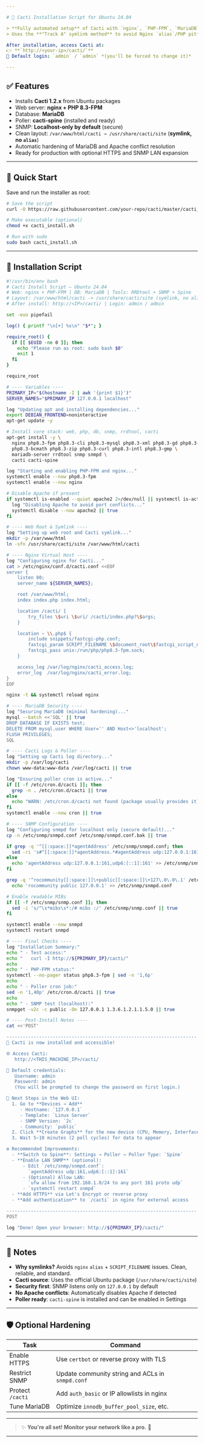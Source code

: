 ```yaml
---

# 🌿 Cacti Installation Script for Ubuntu 24.04

> **Fully automated setup** of Cacti with `nginx`, `PHP-FPM`, `MariaDB`, `RRDtool`, and `SNMP`  
> Uses the **"Track A" symlink method** to avoid Nginx `alias`/PHP pitfalls — proven to work.

After installation, access Cacti at:  
👉 **`http://<your-ip>/cacti/`**  
🔐 Default login: `admin` / `admin` *(you'll be forced to change it)*

---
```


## ✅ Features

- Installs **Cacti 1.2.x** from Ubuntu packages
- Web server: **nginx + PHP 8.3-FPM**
- Database: **MariaDB**
- Poller: **cacti-spine** (installed and ready)
- SNMP: **Localhost-only by default** (secure)
- Clean layout: `/var/www/html/cacti → /usr/share/cacti/site` (**symlink, no `alias`**)
- Automatic hardening of MariaDB and Apache conflict resolution
- Ready for production with optional HTTPS and SNMP LAN expansion

---

## 🚀 Quick Start

Save and run the installer as root:

```bash
# Save the script
curl -O https://raw.githubusercontent.com/your-repo/cacti/master/cacti_install.sh

# Make executable (optional)
chmod +x cacti_install.sh

# Run with sudo
sudo bash cacti_install.sh
```

---

## 📜 Installation Script

```bash
#!/usr/bin/env bash
# Cacti Install Script — Ubuntu 24.04
# Web: nginx + PHP-FPM | DB: MariaDB | Tools: RRDtool + SNMP + Spine
# Layout: /var/www/html/cacti -> /usr/share/cacti/site (symlink, no alias)
# After install: http://<IP>/cacti/ | Login: admin / admin

set -euo pipefail

log() { printf "\n[+] %s\n" "$*"; }

require_root() {
  if [[ $EUID -ne 0 ]]; then
    echo "Please run as root: sudo bash $0"
    exit 1
  fi
}

require_root

# ---- Variables ----
PRIMARY_IP="$(hostname -I | awk '{print $1}')"
SERVER_NAMES="$PRIMARY_IP 127.0.0.1 localhost"

log "Updating apt and installing dependencies..."
export DEBIAN_FRONTEND=noninteractive
apt-get update -y

# Install core stack: web, php, db, snmp, rrdtool, cacti
apt-get install -y \
  nginx php8.3-fpm php8.3-cli php8.3-mysql php8.3-xml php8.3-gd php8.3-mbstring \
  php8.3-bcmath php8.3-zip php8.3-curl php8.3-intl php8.3-gmp \
  mariadb-server rrdtool snmp snmpd \
  cacti cacti-spine

log "Starting and enabling PHP-FPM and nginx..."
systemctl enable --now php8.3-fpm
systemctl enable --now nginx

# Disable Apache if present
if systemctl is-enabled --quiet apache2 2>/dev/null || systemctl is-active --quiet apache2 2>/dev/null; then
  log "Disabling Apache to avoid port conflicts..."
  systemctl disable --now apache2 || true
fi

# ---- Web Root & Symlink ----
log "Setting up web root and Cacti symlink..."
mkdir -p /var/www/html
ln -sfn /usr/share/cacti/site /var/www/html/cacti

# ---- Nginx Virtual Host ----
log "Configuring nginx for Cacti..."
cat > /etc/nginx/conf.d/cacti.conf <<EOF
server {
    listen 80;
    server_name ${SERVER_NAMES};

    root /var/www/html;
    index index.php index.html;

    location /cacti/ {
        try_files \$uri \$uri/ /cacti/index.php?\$args;
    }

    location ~ \\.php$ {
        include snippets/fastcgi-php.conf;
        fastcgi_param SCRIPT_FILENAME \$document_root\$fastcgi_script_name;
        fastcgi_pass unix:/run/php/php8.3-fpm.sock;
    }

    access_log /var/log/nginx/cacti_access.log;
    error_log  /var/log/nginx/cacti_error.log;
}
EOF

nginx -t && systemctl reload nginx

# ---- MariaDB Security ----
log "Securing MariaDB (minimal hardening)..."
mysql --batch <<'SQL' || true
DROP DATABASE IF EXISTS test;
DELETE FROM mysql.user WHERE User='' AND Host<>'localhost';
FLUSH PRIVILEGES;
SQL

# ---- Cacti Logs & Poller ----
log "Setting up Cacti log directory..."
mkdir -p /var/log/cacti
chown www-data:www-data /var/log/cacti || true

log "Ensuring poller cron is active..."
if [[ -f /etc/cron.d/cacti ]]; then
  grep -n . /etc/cron.d/cacti || true
else
  echo "WARN: /etc/cron.d/cacti not found (package usually provides it)."
fi
systemctl enable --now cron || true

# ---- SNMP Configuration ----
log "Configuring snmpd for localhost only (secure default)..."
cp -n /etc/snmp/snmpd.conf /etc/snmp/snmpd.conf.bak || true

if grep -q '^[[:space:]]*agentAddress' /etc/snmp/snmpd.conf; then
  sed -ri 's#^[[:space:]]*agentAddress.*#agentAddress udp:127.0.0.1:161,udp6:[::1]:161#' /etc/snmp/snmpd.conf
else
  echo 'agentAddress udp:127.0.0.1:161,udp6:[::1]:161' >> /etc/snmp/snmpd.conf
fi

grep -q '^rocommunity[[:space:]]\+public[[:space:]]\+127\.0\.0\.1' /etc/snmp/snmpd.conf || \
  echo 'rocommunity public 127.0.0.1' >> /etc/snmp/snmpd.conf

# Enable readable MIBs
if [[ -f /etc/snmp/snmp.conf ]]; then
  sed -i 's/^\s*mibs\s*:/# mibs :/' /etc/snmp/snmp.conf || true
fi

systemctl enable --now snmpd
systemctl restart snmpd

# ---- Final Checks ----
log "Installation Summary:"
echo " - Test access:"
echo "   curl -I http://${PRIMARY_IP}/cacti/"
echo
echo " - PHP-FPM status:"
systemctl --no-pager status php8.3-fpm | sed -n '1,6p'
echo
echo " - Poller cron job:"
sed -n '1,40p' /etc/cron.d/cacti || true
echo
echo " - SNMP test (localhost):"
snmpget -v2c -c public -On 127.0.0.1 1.3.6.1.2.1.1.5.0 || true

# ---- Post-Install Notes ----
cat <<'POST'

----------------------------------------------------------------------
🎉 Cacti is now installed and accessible!

🌐 Access Cacti:
   http://<THIS_MACHINE_IP>/cacti/

🔐 Default credentials:
   Username: admin
   Password: admin
   (You will be prompted to change the password on first login.)

🔧 Next Steps in the Web UI:
  1. Go to **Devices → Add**
     - Hostname: `127.0.0.1`
     - Template: `Linux Server`
     - SNMP Version: `2c`
     - Community: `public`
  2. Click **Create Graphs** for the new device (CPU, Memory, Interfaces)
  3. Wait 5–10 minutes (2 poll cycles) for data to appear

⚙️ Recommended Improvements:
  - **Switch to Spine**: Settings → Poller → Poller Type: `Spine`
  - **Enable LAN SNMP** (optional):
      - Edit `/etc/snmp/snmpd.conf`:  
        `agentAddress udp:161,udp6:[::1]:161`
      - (Optional) Allow LAN:  
        `ufw allow from 192.168.1.0/24 to any port 161 proto udp`
      - `systemctl restart snmpd`
  - **Add HTTPS** via Let's Encrypt or reverse proxy
  - **Add authentication** to `/cacti` in nginx for external access

----------------------------------------------------------------------
POST

log "Done! Open your browser: http://${PRIMARY_IP}/cacti/"
```

---

## 📝 Notes

- **Why symlinks?** Avoids `nginx` `alias` + `SCRIPT_FILENAME` issues. Clean, reliable, and standard.
- **Cacti source**: Uses the official Ubuntu package (`/usr/share/cacti/site`)
- **Security first**: SNMP listens only on `127.0.0.1` by default
- **No Apache conflicts**: Automatically disables Apache if detected
- **Poller ready**: `cacti-spine` is installed and can be enabled in Settings

---

## 🛡️ Optional Hardening

| Task | Command |
|------|--------|
| Enable HTTPS | Use `certbot` or reverse proxy with TLS |
| Restrict SNMP | Update community string and ACLs in `snmpd.conf` |
| Protect `/cacti` | Add `auth_basic` or IP allowlists in nginx |
| Tune MariaDB | Optimize `innodb_buffer_pool_size`, etc. |

---

> ✨ **You're all set! Monitor your network like a pro.** 🚀

--- 
